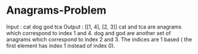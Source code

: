 # Anagrams-Problem

Input : cat dog god tca
Output : [[1, 4], [2, 3]]
cat and tca are anagrams which correspond to index 1 and 4. 
dog and god are another set of anagrams which correspond to index 2 and 3.
The indices are 1 based ( the first element has index 1 instead of index 0).
